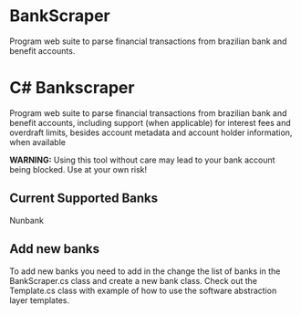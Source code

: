 # BankScraper
Program web suite to parse financial transactions from brazilian bank and benefit accounts.


# C# Bankscraper 

Program web suite to parse financial transactions from brazilian bank and benefit accounts, including support (when applicable) for interest fees and overdraft limits, besides account metadata and account holder information, when available

**WARNING:** Using this tool without care may lead to your bank account being blocked. Use at your own risk!

## Current Supported Banks

Nunbank

## Add new banks

To add new banks you need to add in the change the list of banks in the BankScraper.cs class and create a new bank class. 
Check out the Template.cs class with example of how to use the software abstraction layer templates.

